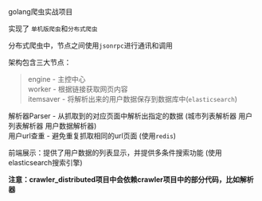 golang爬虫实战项目

实现了 `单机版爬虫`和`分布式爬虫`

分布式爬虫中，节点之间使用`jsonrpc`进行通讯和调用

架构包含三大节点：  
>engine - 主控中心  
>worker - 根据链接获取网页内容  
>itemsaver - 将解析出来的用户数据保存到数据库中(`elasticsearch`)

解析器Parser - 从抓取到的对应页面中解析出指定的数据 (城市列表解析器 用户列表解析器 用户数据解析器)  
用户url查重 - 避免重复抓取相同的url页面 (使用`redis`)

前端展示：提供了用户数据的列表显示，并提供多条件搜索功能 (使用elasticsearch搜索引擎)

**注意：crawler_distributed项目中会依赖crawler项目中的部分代码，比如解析器**